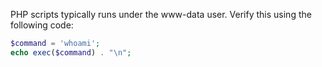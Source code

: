 PHP scripts typically runs under the www-data user. Verify this using the following code:
```php
$command = 'whoami';
echo exec($command) . "\n";
```